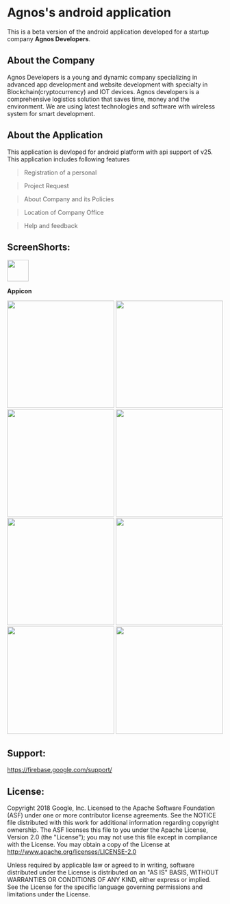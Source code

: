 
# Agnos's android application

This is a beta version of the android application developed for a startup company **Agnos Developers**.



## About the Company

Agnos Developers is a young and dynamic company specializing in
advanced app development and website development with specialty in
Blockchain(cryptocurrency) and IOT devices.
Agnos developers is a comprehensive logistics solution that saves
time, money and the environment. We are using latest technologies and
software with wireless system for smart development.



## About the Application

This application is devloped for android platform with api support of v25. This application includes following features
>Registration of a personal 

>Project Request

>About Company and its Policies

>Location of Company Office

>Help and feedback


## ScreenShorts:
<p float="left">
  <a href="https://imgur.com/ElFDVip.jpg"><img src="https://imgur.com/ElFDVip.jpg" width="50"></a>
<p><b>Appicon</b></p>
  
<a href="https://imgur.com/qPnQFRQ.jpg"><img src="https://imgur.com/qPnQFRQ.jpg" width="250"></a>
<a href="https://imgur.com/IXd7Cln.jpg"><img src="https://imgur.com/IXd7Cln.jpg" width="250"></a>
<a href="https://imgur.com/BcE36GW.jpg"><img src="https://imgur.com/BcE36GW.jpg" width="250"></a>
<a href="https://imgur.com/qyv9UnJ.jpg"><img src="https://imgur.com/qyv9UnJ.jpg" width="250"></a>
<a href="https://imgur.com/lZ93qMe.jpg"><img src="https://imgur.com/lZ93qMe.jpg" width="250"></a>
<a href="https://imgur.com/FBcPf2X.jpg"><img src="https://imgur.com/FBcPf2X.jpg" width="250"></a>
<a href="https://imgur.com/0P5FNdG.jpg"><img src="https://imgur.com/0P5FNdG.jpg" width="250"></a>
<a href="https://imgur.com/GDldnDS.jpg"><img src="https://imgur.com/GDldnDS.jpg" width="250"></a>
</p>



## Support:

https://firebase.google.com/support/



## License:

Copyright 2018 Google, Inc. Licensed to the Apache Software Foundation (ASF) under one or more contributor license agreements. See the NOTICE file distributed with this work for additional information regarding copyright ownership. The ASF licenses this file to you under the Apache License, Version 2.0 (the "License"); you may not use this file except in compliance with the License. You may obtain a copy of the License at http://www.apache.org/licenses/LICENSE-2.0

Unless required by applicable law or agreed to in writing, software distributed under the License is distributed on an "AS IS" BASIS, WITHOUT WARRANTIES OR CONDITIONS OF ANY KIND, either express or implied. See the License for the specific language governing permissions and limitations under the License.
